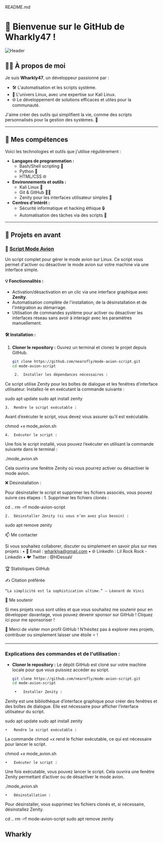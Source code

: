 README.md

# 👋 Bienvenue sur le GitHub de Wharkly47 !

![Header](https://raw.githubusercontent.com/nearofly/mon-repo/main/assets/header-image.png)
<!-- Remplacez le lien ci-dessus par celui de votre image de présentation après l'avoir téléchargée dans un dossier sur GitHub -->

## 🧑‍💻 À propos de moi
Je suis **Wharkly47**, un développeur passionné par :
- 🛠️ L'automatisation et les scripts système.
- 🐧 L'univers Linux, avec une expertise sur Kali Linux.
- 🌐 Le développement de solutions efficaces et utiles pour la communauté.

J'aime créer des outils qui simplifient la vie, comme des scripts personnalisés pour la gestion des systèmes. 🚀

---

## 🌟 Mes compétences
Voici les technologies et outils que j'utilise régulièrement :
- **Langages de programmation :**
  - Bash/Shell scripting 🐚
  - Python 🐍
  - HTML/CSS 🌐
- **Environnements et outils :**
  - Kali Linux 🐉
  - Git & GitHub 🧑‍💻
  - Zenity pour les interfaces utilisateur simples 🎨
- **Centres d'intérêt :**
  - Sécurité informatique et hacking éthique 🔒
  - Automatisation des tâches via des scripts 🤖

---

## 📂 Projets en avant

### 🔧 [Script Mode Avion](https://github.com/nearofly/mode-avion-script)
Un script complet pour gérer le mode avion sur Linux. Ce script vous permet d'activer ou désactiver le mode avion sur votre machine via une interface simple.

#### 💡 Fonctionnalités :
- Activation/désactivation en un clic via une interface graphique avec **Zenity**.
- Automatisation complète de l'installation, de la désinstallation et de l'intégration au démarrage.
- Utilisation de commandes système pour activer ou désactiver les interfaces réseau sans avoir à interagir avec les paramètres manuellement.

#### 🛠️ Installation :
1. **Cloner le repository :**
   Ouvrez un terminal et clonez le projet depuis GitHub.
   ```bash
   git clone https://github.com/nearofly/mode-avion-script.git
   cd mode-avion-script

	2.	Installer les dépendances nécessaires :
Ce script utilise Zenity pour les boîtes de dialogue et les fenêtres d’interface utilisateur. Installez-le en exécutant la commande suivante :

sudo apt update
sudo apt install zenity


	3.	Rendre le script exécutable :
Avant d’exécuter le script, vous devez vous assurer qu’il est exécutable.

chmod +x mode_avion.sh


	4.	Exécuter le script :
Une fois le script installé, vous pouvez l’exécuter en utilisant la commande suivante dans le terminal :

./mode_avion.sh

Cela ouvrira une fenêtre Zenity où vous pourrez activer ou désactiver le mode avion.

❌ Désinstallation :

Pour désinstaller le script et supprimer les fichiers associés, vous pouvez suivre ces étapes :
	1.	Supprimer les fichiers clonés :

cd ..
rm -rf mode-avion-script


	2.	Désinstaller Zenity (si vous n’en avez plus besoin) :

sudo apt remove zenity

📫 Me contacter

Si vous souhaitez collaborer, discuter ou simplement en savoir plus sur mes projets :
	•	📧 Email : wharklya@gmail.com
	•	🌐 LinkedIn : Lil Rock Rock - LinkedIn
	•	🐦 Twitter : @HDessaV

🏆 Statistiques GitHub

✍️ Citation préférée

	“La simplicité est la sophistication ultime.” – Léonard de Vinci

💖 Me soutenir

Si mes projets vous sont utiles et que vous souhaitez me soutenir pour en développer davantage, vous pouvez devenir sponsor sur GitHub !
Cliquez ici pour me sponsoriser !

🎉 Merci de visiter mon profil GitHub !
N’hésitez pas à explorer mes projets, contribuer ou simplement laisser une étoile ⭐ !

---

### **Explications des commandes et de l'utilisation :**

- **Cloner le repository :**
   Le dépôt GitHub est cloné sur votre machine locale pour que vous puissiez accéder au script.
   ```bash
   git clone https://github.com/nearofly/mode-avion-script.git
   cd mode-avion-script

	•	Installer Zenity :
Zenity est une bibliothèque d’interface graphique pour créer des fenêtres et des boîtes de dialogue. Elle est nécessaire pour afficher l’interface utilisateur du script.

sudo apt update
sudo apt install zenity


	•	Rendre le script exécutable :
La commande chmod +x rend le fichier exécutable, ce qui est nécessaire pour lancer le script.

chmod +x mode_avion.sh


	•	Exécuter le script :
Une fois exécutable, vous pouvez lancer le script. Cela ouvrira une fenêtre Zenity permettant d’activer ou de désactiver le mode avion.

./mode_avion.sh


	•	Désinstallation :
Pour désinstaller, vous supprimez les fichiers clonés et, si nécessaire, désinstallez Zenity.

cd ..
rm -rf mode-avion-script
sudo apt remove zenity

## Wharkly
